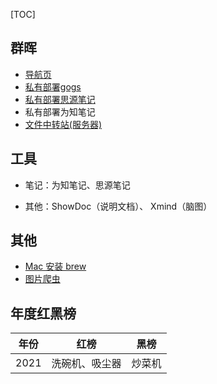 [TOC]

##  群晖

- [导航页](https://post.smzdm.com/p/adwlg5rn/)
- [私有部署gogs](./doc/gogs.md)
- [私有部署思源笔记](https://ld246.com/article/1628768198488)
- 私有部署为知笔记
- [文件中转站(服务器)](./doc/file_trans.md)



## 工具

- 笔记：为知笔记、思源笔记

- 其他：ShowDoc（说明文档）、 Xmind（脑图）



## 其他

- [Mac 安装 brew](https://www.cnblogs.com/liyihua/p/12753163.html)
- [图片爬虫](./doc/crawler.md)



## 年度红黑榜

| 年份 | 红榜           | 黑榜   |
| ---- | -------------- | ------ |
| 2021 | 洗碗机、吸尘器 | 炒菜机 |

